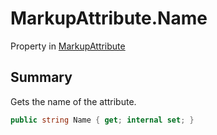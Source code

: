 # MarkupAttribute.Name

Property in [MarkupAttribute](/docs/api/csharp/yarn.markup.markupattribute.md)

## Summary


Gets the name of the attribute.


```csharp
public string Name { get; internal set; }
```

